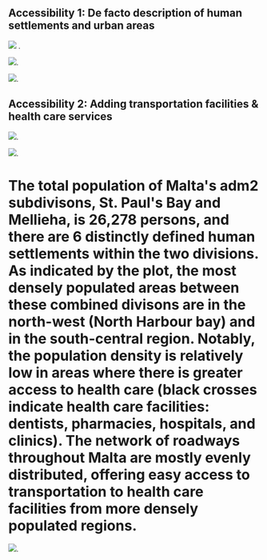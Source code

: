 
## Accessibility 1: De facto description of human settlements and urban areas


![](p5.png)   .  



![](urbanizedma.png).  


![](urbanizedboth.png).  

## Accessibility 2: Adding transportation facilities & health care services

![](roads.png).  


![](healthcare.png).  

# The total population of Malta's adm2 subdivisons, St. Paul's Bay and Mellieha, is 26,278 persons, and there are 6 distinctly defined human settlements within the two divisions. As indicated by the plot, the most densely populated areas between these combined divisons are in the north-west (North Harbour bay) and in the south-central region. Notably, the population density is relatively low in areas where there is greater access to health care (black crosses indicate health care facilities: dentists, pharmacies, hospitals, and clinics). The network of roadways throughout Malta are mostly evenly distributed, offering easy access to transportation to health care facilities from more densely populated regions. 




![](finald.png).  
